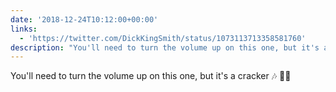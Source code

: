 ```yaml
---
date: '2018-12-24T10:12:00+00:00'
links:
  - 'https://twitter.com/DickKingSmith/status/1073113713358581760'
description: "You'll need to turn the volume up on this one, but it's a cracker \U0001F3B6 \U0001F385\U0001F3FB "
---
```

You'll need to turn the volume up on this one, but it's a cracker 🎶 🎅🏻 
